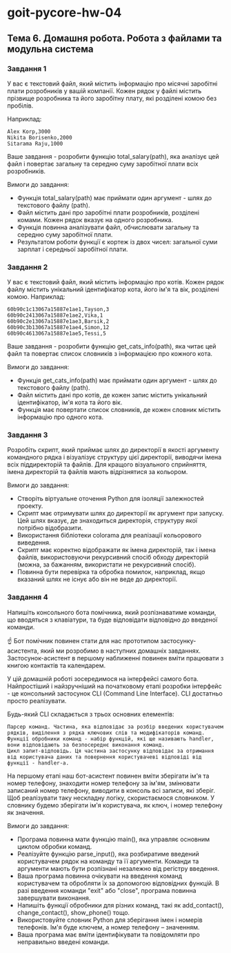 # goit-pycore-hw-04
## Тема 6. Домашня робота. Робота з файлами та модульна система

### Завдання 1

У вас є текстовий файл, який містить інформацію про місячні заробітні плати розробників у вашій компанії. Кожен рядок у файлі містить прізвище розробника та його заробітну плату, які розділені комою без пробілів.

Наприклад:

    Alex Korp,3000
    Nikita Borisenko,2000
    Sitarama Raju,1000

Ваше завдання - розробити функцію total_salary(path), яка аналізує цей файл і повертає загальну та середню суму заробітної плати всіх розробників.


Вимоги до завдання:

*    Функція total_salary(path) має приймати один аргумент - шлях до текстового файлу (path).
*    Файл містить дані про заробітні плати розробників, розділені комами. Кожен рядок вказує на одного розробника.
*    Функція повинна аналізувати файл, обчислювати загальну та середню суму заробітної плати.
*    Результатом роботи функції є кортеж із двох чисел: загальної суми зарплат і середньої заробітної плати.

### Завдання 2

У вас є текстовий файл, який містить інформацію про котів. Кожен рядок файлу містить унікальний ідентифікатор кота, його ім'я та вік, розділені комою. Наприклад:

    60b90c1c13067a15887e1ae1,Tayson,3
    60b90c2413067a15887e1ae2,Vika,1
    60b90c2e13067a15887e1ae3,Barsik,2
    60b90c3b13067a15887e1ae4,Simon,12
    60b90c4613067a15887e1ae5,Tessi,5

Ваше завдання - розробити функцію get_cats_info(path), яка читає цей файл та повертає список словників з інформацією про кожного кота.


Вимоги до завдання:

*    Функція get_cats_info(path) має приймати один аргумент - шлях до текстового файлу (path).
*    Файл містить дані про котів, де кожен запис містить унікальний ідентифікатор, ім'я кота та його вік.
*    Функція має повертати список словників, де кожен словник містить інформацію про одного кота.

### Завдання 3

Розробіть скрипт, який приймає шлях до директорії в якості аргументу командного рядка і візуалізує структуру цієї директорії, виводячи імена всіх піддиректорій та файлів. Для кращого візуального сприйняття, імена директорій та файлів мають відрізнятися за кольором.


Вимоги до завдання:

*    Створіть віртуальне оточення Python для ізоляції залежностей проекту.
*    Скрипт має отримувати шлях до директорії як аргумент при запуску. Цей шлях вказує, де знаходиться директорія, структуру якої потрібно відобразити.
*    Використання бібліотеки colorama для реалізації кольорового виведення.
*    Скрипт має коректно відображати як імена директорій, так і імена файлів, використовуючи рекурсивний спосіб обходу директорій (можна, за бажанням, використати не рекурсивний спосіб).
*    Повинна бути перевірка та обробка помилок, наприклад, якщо вказаний шлях не існує або він не веде до директорії.

### Завдання 4

Напишіть консольного бота помічника, який розпізнаватиме команди, що вводяться з клавіатури, та буде відповідати відповідно до введеної команди.

☝ Бот помічник повинен стати для нас прототипом застосунку-асистента, який ми розробимо в наступних домашніх завданнях. Застосунок-асистент в першому наближенні повинен вміти працювати з книгою контактів та календарем.


У цій домашній роботі зосередимося на інтерфейсі самого бота. Найпростіший і найзручніший на початковому етапі розробки інтерфейс - це консольний застосунок CLI (Command Line Interface). CLI достатньо просто реалізувати.

Будь-який CLI складається з трьох основних елементів:

    Парсер команд. Частина, яка відповідає за розбір введених користувачем рядків, виділення з рядка ключових слів та модифікаторів команд.
    Функції обробники команд - набір функцій, які ще називають handler, вони відповідають за безпосереднє виконання команд.
    Цикл запит-відповідь. Ця частина застосунку відповідає за отримання від користувача даних та повернення користувачеві відповіді від функції - handler-а.


На першому етапі наш бот-асистент повинен вміти зберігати ім'я та номер телефону, знаходити номер телефону за ім'ям, змінювати записаний номер телефону, виводити в консоль всі записи, які зберіг. Щоб реалізувати таку нескладну логіку, скористаємося словником. У словнику будемо зберігати ім'я користувача, як ключ, і номер телефону як значення.


Вимоги до завдання:

*    Програма повинна мати функцію main(), яка управляє основним циклом обробки команд.
*    Реалізуйте функцію parse_input(), яка розбиратиме введений користувачем рядок на команду та її аргументи. Команди та аргументи мають бути розпізнані незалежно від регістру введення.
*    Ваша програма повинна очікувати на введення команд користувачем та обробляти їх за допомогою відповідних функцій. В разі введення команди "exit" або "close", програма повинна завершувати виконання.
*    Напишіть функції обробники для різних команд, такі як add_contact(), change_contact(), show_phone() тощо.
*    Використовуйте словник Python для зберігання імен і номерів телефонів. Ім'я буде ключем, а номер телефону – значенням.
*    Ваша програма має вміти ідентифікувати та повідомляти про неправильно введені команди.




